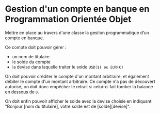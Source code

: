 # Gestion d'un compte en banque en Programmation Orientée Objet

Mettre en place au travers d'une classe la gestion programmatique d'un compte en banque.

Ce compte doit pouvoir gérer :

- un nom de titulaire
- le solde du compte
- la devise dans laquelle traiter le solde `USD($) ou EUR(€)`

On doit pouvoir créditer le compte d'un montant arbitraire, et également débiter le compte d'un montant arbitraire. Ce
compte n'a pas de découvert autorisé, on doit donc empêcher le retrait si celui-ci fait tomber la balance en dessous
de `0`.

On doit enfin pouvoir afficher le solde avec la devise choisie en indiquant "Bonjour [nom du titulaire], votre solde est
de [solde][devise]".